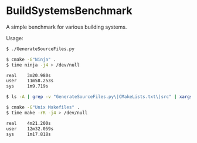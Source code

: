 BuildSystemsBenchmark
=====================

A simple benchmark for various building systems.

Usage:

```bash
$ ./GenerateSourceFiles.py

$ cmake -G"Ninja" .
$ time ninja -j4 > /dev/null

real    3m20.980s
user    11m58.253s
sys     1m9.719s

$ ls -A | grep -v "GenerateSourceFiles.py\|CMakeLists.txt\|src" | xargs rm -Rf

$ cmake -G"Unix Makefiles" .
$ time make -rR -j4 > /dev/null

real    4m21.200s
user    12m32.059s
sys     1m17.818s
```

